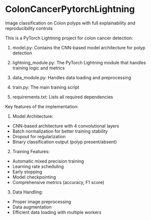# ColonCancerPytorchLightning
Image classification on Colon polyps with full explainability and reproducibility controls

This is a PyTorch Lightning project for colon cancer detection: 

1. model.py: Contains the CNN-based model architecture for polyp detection

2. lightning_module.py: The PyTorch Lightning module that handles training logic and metrics

3. data_module.py: Handles data loading and preprocessing

4. train.py: The main training script

5. requirements.txt: Lists all required dependencies


Key features of the implementation:

1. Model Architecture:
+ CNN-based architecture with 4 convolutional layers
+ Batch normalization for better training stability
+ Dropout for regularization
+ Binary classification output (polyp present/absent)
  
2. Training Features:
+ Automatic mixed precision training
+ Learning rate scheduling
+ Early stopping
+ Model checkpointing
+ Comprehensive metrics (accuracy, F1 score)
  
3. Data Handling:
+ Proper image preprocessing
+ Data augmentation
+ Efficient data loading with multiple workers
